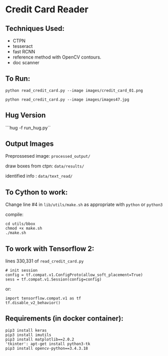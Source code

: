 # Credit Card Reader

## Techniques Used:

- CTPN
- tesseract
- fast RCNN
- reference method with OpenCV contours.
- doc scanner

## To Run:

```python read_credit_card.py --image images/credit_card_01.png```

```python read_credit_card.py --image images/images47.jpg```


## Hug Version

```hug -f run_hug.py``


## Output Images

Preprossesed image: ```processed_output/```

draw boxes from ctpn: ```data/results/```

identified info : ```data/text_read/```

## To Cython to work:

Change line #4 in `lib/utils/make.sh` as appropriate with `python` or `python3`

compile:

```
cd utils/bbox
chmod +x make.sh
./make.sh
```

## To work with Tensorflow 2:

lines 330,331 of `read_credit_card.py`

```    
# init session
config = tf.compat.v1.ConfigProto(allow_soft_placement=True)
sess = tf.compat.v1.Session(config=config)
```

or:
```
import tensorflow.compat.v1 as tf
tf.disable_v2_behavior()
```


## Requirements (in docker container):

```
pip3 install keras
pip3 install imutils
pip3 install matplotlib==2.0.2
'tkinter': apt-get install python3-tk
pip3 install opencv-python==3.4.3.18
```


